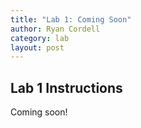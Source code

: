 ```yaml
---
title: "Lab 1: Coming Soon"
author: Ryan Cordell
category: lab
layout: post
---
```


## Lab 1 Instructions

Coming soon!